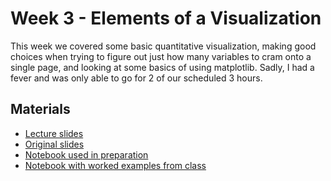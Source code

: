 # Week 3 - Elements of a Visualization

This week we covered some basic quantitative visualization, making good choices
when trying to figure out just how many variables to cram onto a single page,
and looking at some basics of using matplotlib.  Sadly, I had a fever and was
only able to go for 2 of our scheduled 3 hours.

## Materials

 * [Lecture slides](lecture_week03.pdf)
 * [Original slides](https://docs.google.com/presentation/d/1_nuWhcQxkq-oyMhgINKonoOLlu2Gtwm7lhIG2fxgXD8/edit#slide=id.p)
 * [Notebook used in preparation](prep_notebook_week03.ipynb)
 * [Notebook with worked examples from class](examples_week03.ipynb)

